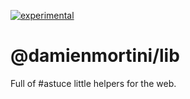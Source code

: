[![experimental](http://badges.github.io/stability-badges/dist/experimental.svg)](http://github.com/badges/stability-badges)
# @damienmortini/lib
Full of #astuce little helpers for the web.
